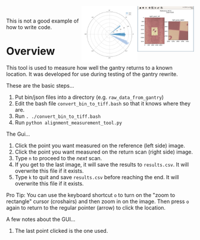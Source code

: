 
<img align='right' width='30%' src='https://github.com/phytooracle/gantry_alignment_measurement_tool/raw/main/docs/assets/screen.png'>
<img align='right' width='30%' src='https://github.com/phytooracle/gantry_alignment_measurement_tool/raw/main/docs/assets/rose.png'><br>

This is not a good example of how to write code.

# Overview

This tool is used to measure how well the gantry returns to a known location. It was developed for use during testing of the gantry rewrite.

These are the basic steps...

1. Put bin/json files into a directory (e.g. `raw_data_from_gantry`)
1. Edit the bash file `convert_bin_to_tiff.bash` so that it knows where they are.
1. Run `. ./convert_bin_to_tiff.bash`
1. Run `python alignment_measurement_tool.py`

The Gui...

1. Click the point you want measured on the reference (left side) image.
1. Click the point you want measured on the return scan (right side) image.
1. Type `n` to proceed to the _next_ scan.
1. If you get to the last image, it will save the results to `results.csv`.  It will overwrite this file if it exists.
1. Type `k` to quit and save `results.csv` before reaching the end.  It will overwrite this file if it exists.

Pro Tip: You can use the keyboard shortcut `o` to turn on the "zoom to rectangle" cursor (croshairs) and then zoom in on the image.  Then press `o` again to return to the regular pointer (arrow) to click the location.

A few notes about the GUI...

1. The last point clicked is the one used.

